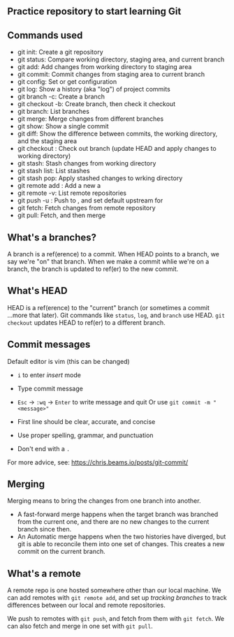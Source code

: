 ## Practice repository to start learning Git

## Commands used

- git init: Create a git repository
- git status: Compare working directory, staging area, and current branch
- git add: Add changes from working directory to staging area
- git commit: Commit changes from staging area to current branch
- git config: Set or get configuration
- git log: Show a history (aka "log") of project commits
- git branch -c: Create a branch
- git checkout -b: Create branch, then check it checkout
- git branch: List branches
- git merge: Merge changes from different branches
- git show: Show a single commit
- git diff: Show the difference between commits, the working directory, and the staging area
- git checkout : Check out branch (update HEAD and apply changes to working directory)
- git stash: Stash changes from working directory
- git stash list: List stashes
- git stash pop: Apply stashed changes to wrking directory
- git remote add <remote> <url>: Add a new <remote> a <url>
- git remote -v: List remote repositories
- git push -u <remote> <branch>: Push <branch> to <remote>, and set default upstream for <branch>
- git fetch: Fetch changes from remote repository
- git pull: Fetch, and then merge

## What's a branches?

A branch is a ref(erence) to a commit. When HEAD points to a branch, we say we're "on" that branch. When we make a commit whlie we're on a branch, the branch is updated to ref(er) to the new commit.

## What's HEAD

HEAD is a ref(erence) to the "current" branch (or sometimes a commit ...more that later). Git commands like `status`, `log`, and `branch` use HEAD. `git checkout` updates HEAD to ref(er) to a different branch.

## Commit messages

Default editor is vim (this can be changed)
- `i` to enter *insert* mode
- Type commit message
- `Esc` -> `:wq` -> `Enter` to write message and quit
Or use `git commit -m "<message>"`

- First line should be clear, accurate, and concise
- Use proper spelling, grammar, and punctuation
- Don't end with a `.`

For more advice, see: https://chris.beams.io/posts/git-commit/

## Merging

Merging means to bring the changes from one branch into another.

- A fast-forward merge happens when the target branch was branched from the current one, and there are no new changes to the current branch since then.
- An Automatic merge happens when the two histories have diverged, but git is able to reconcile them into one set of changes. This creates a new commit on the current branch.

## What's a remote

A remote repo is one hosted somewhere other than our local machine. We can add remotes with `git remote add`, and set up *tracking branches* to track differences between our local and remote repositories.

We push to remotes with `git push`, and fetch from them with `git fetch`. We can also fetch and merge in one set with `git pull`.
